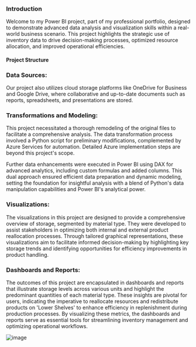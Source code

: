 
### Introduction
Welcome to my Power BI project, part of my professional portfolio, designed to demonstrate advanced data analysis and visualization skills within a real-world business scenario. This project highlights the strategic use of inventory data to drive decision-making processes, optimized resource allocation, and improved operational efficiencies.

#### Project Structure

### Data Sources: 
Our project also utilizes cloud storage platforms like OneDrive for Business and Google Drive, where collaborative and up-to-date documents such as reports, spreadsheets, and presentations are stored.
### Transformations and Modeling: 
This project necessitated a thorough remodeling of the original files to facilitate a comprehensive analysis. The data transformation process involved a Python script for preliminary modifications, complemented by Azure Services for automation. Detailed Azure implementation steps are beyond this project's scope.

Further data enhancements were executed in Power BI using DAX for advanced analytics, including custom formulas and added columns. This dual approach ensured efficient data preparation and dynamic modeling, setting the foundation for insightful analysis with a blend of Python's data manipulation capabilities and Power BI's analytical power.
### Visualizations: 
The visualizations in this project are designed to provide a comprehensive overview of storage, segmented by material type. They were developed to assist stakeholders in optimizing both internal and external product reallocation processes. Through tailored graphical representations, these visualizations aim to facilitate informed decision-making by highlighting key storage trends and identifying opportunities for efficiency improvements in product handling.   
### Dashboards and Reports: 
The outcomes of this project are encapsulated in dashboards and reports that illustrate storage levels across various units and highlight the predominant quantities of each material type. These insights are pivotal for users, indicating the imperative to reallocate resources and redistribute products on 'Lower Shelves' to enhance efficiency in replenishment during production processes. By visualizing these metrics, the dashboards and reports serve as essential tools for streamlining inventory management and optimizing operational workflows. 

![image](https://github.com/BrunoMRopke/MyProjects/assets/38227297/563ad7d2-a9e8-4745-8c1f-918c218cffa1)
